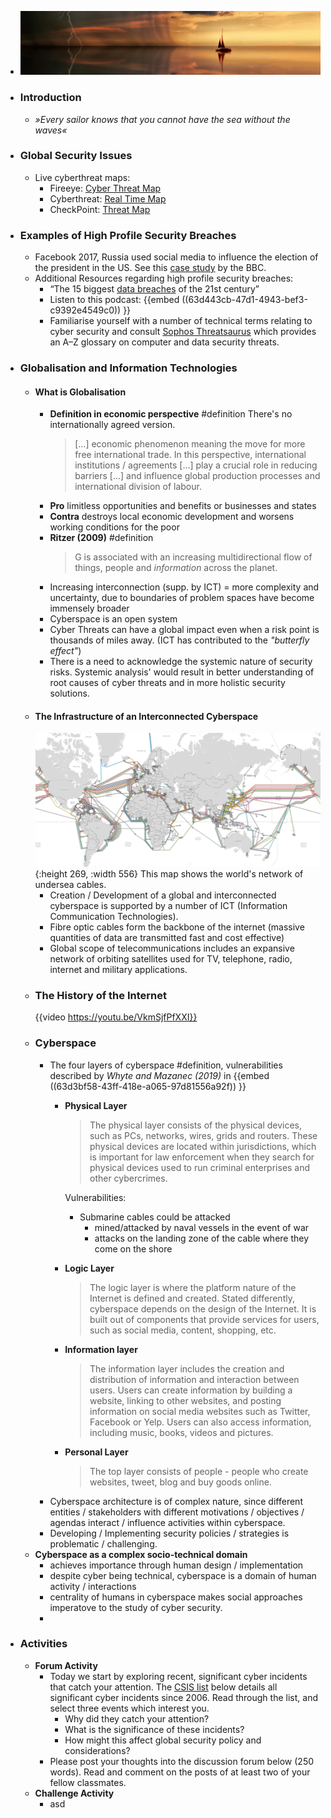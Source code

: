 - ![wk1-lecture-banner.jpg](../assets/wk1-lecture-banner_1674854910311_0.jpg)
- ### Introduction
	- *»Every sailor knows that you cannot have the sea without the waves«*
- ### Global Security Issues
	- Live cyberthreat maps:
		- Fireeye: [Cyber Threat Map](https://www.fireeye.com/cyber-map/threat-map.html)
		- Cyberthreat: [Real Time Map](https://cybermap.kaspersky.com/)
		- CheckPoint: [Threat Map](https://threatmap.checkpoint.com/ThreatPortal/livemap.html)
- ### Examples of High Profile Security Breaches
	- Facebook 2017, Russia used social media to influence the election of the president in the US. See this [case study](https://www.bbc.co.uk/news/technology-41469361) by the BBC.
	- Additional Resources regarding high profile security breaches:
		- “The 15 biggest [data breaches](https://www.csoonline.com/article/2130877/the-biggest-data-breaches-of-the-21st-century.html) of the 21st century”
		- Listen to this podcast: {{embed ((63d443cb-47d1-4943-bef3-c9392e4549c0)) }}
		- Familiarise yourself with a number of technical terms relating to cyber security and consult [Sophos Threatsaurus](https://ugc.futurelearn.com/uploads/files/3f/d3/3fd36a66-d941-4595-b587-1a7b41998ae9/Week_3_Sophos_Threatsaurus_AZ.pdf) which provides an A–Z glossary on computer and data security threats.
- ### Globalisation and Information Technologies
	- #### What is Globalisation
		- **Definition in economic perspective** #definition
		  There's no internationally agreed version.
		  > [...] economic phenomenon meaning the move for more free international trade. In this perspective, international institutions / agreements [...] play a crucial role in reducing barriers [...] and influence global production processes and international division of labour.
		- **Pro**
		  limitless opportunities and benefits or businesses and states
		- **Contra**
		  destroys local economic development and worsens working conditions for the poor
		- **Ritzer (2009)** #definition
		  > G is associated with an increasing multidirectional flow of things, people and *information* across the planet.
		- Increasing interconnection (supp. by ICT) = more complexity and uncertainty, due to boundaries of problem spaces have become immensely broader
		- Cyberspace is an open system
		- Cyber Threats can have a global impact even when a risk point is thousands of miles away. (ICT has contributed to the *"butterfly effect"*)
		- There is a need to acknowledge the systemic nature of security risks. Systemic analysis' would result in better understanding of root causes of cyber threats and in more holistic security solutions.
	- #### The Infrastructure of an Interconnected Cyberspace
	  ![wk1-undersea-cables.png](../assets/wk1-undersea-cables_1674856308118_0.png){:height 269, :width 556}
	  This map shows the world's network of undersea cables.
		- Creation / Development of a global and interconnected cyberspace is supported by a number of ICT (Information Communication Technologies).
		- Fibre optic cables form the backbone of the internet (massive quantities of data are transmitted fast and cost effective)
		- Global scope of telecommunications includes an expansive network of orbiting satellites used for TV, telephone, radio, internet and military applications.
	- ### The History of the Internet
	  {{video https://youtu.be/VkmSjfPfXXI}}
	- ### Cyberspace
		- The four layers of cyberspace #definition, vulnerabilities described by *Whyte and Mazanec (2019)* in {{embed ((63d3bf58-43ff-418e-a065-97d81556a92f)) }}
			- **Physical Layer**
			  > The physical layer consists of the physical devices, such as PCs, networks, wires, grids and routers. These physical devices are located within jurisdictions, which is important for law enforcement when they search for physical devices used to run criminal enterprises and other cybercrimes.
			  
			  Vulnerabilities:
				- Submarine cables could be attacked
					- mined/attacked by naval vessels in the event of war
					- attacks on the landing zone of the cable where they come on the shore
			- **Logic Layer**
			  > The logic layer is where the platform nature of the Internet is defined and created. Stated differently, cyberspace depends on the design of the Internet. It is built out of components that provide services for users, such as social media, content, shopping, etc.
			- **Information layer**
			  > The information layer includes the creation and distribution of information and interaction between users. Users can create information by building a website, linking to other websites, and posting information on social media websites such as Twitter, Facebook or Yelp. Users can also access information, including music, books, videos and pictures.
			- **Personal Layer**
			  > The top layer consists of people - people who create websites, tweet, blog and buy goods online.
		- Cyberspace architecture is of complex nature, since different entities / stakeholders with different motivations / objectives / agendas interact / influence activities within cyberspace.
		- Developing / Implementing security policies / strategies is problematic / challenging.
	- **Cyberspace as a complex socio-technical domain**
		- achieves importance through human design / implementation
		- despite cyber being technical, cyberspace is a domain of human activity / interactions
		- centrality of humans in cyberspace makes social approaches imperatove to the study of cyber security.
		-
- ### Activities
	- **Forum Activity**
		- Today we start by exploring recent, significant cyber incidents that catch your attention. The [CSIS list](https://www.csis.org/programs/technology-policy-program/significant-cyber-incidents) below details all significant cyber incidents since 2006. Read through the list, and select three events which interest you.
			- Why did they catch your attention?
			- What is the significance of these incidents?
			- How might this affect global security policy and considerations?
		- Please post your thoughts into the discussion forum below (250 words).
		  Read and comment on the posts of at least two of your fellow classmates.
	- **Challenge Activity**
		- asd